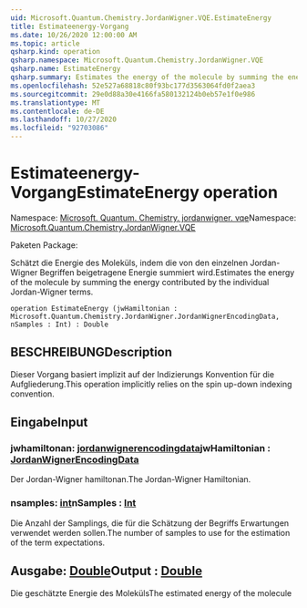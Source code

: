 ```yaml
---
uid: Microsoft.Quantum.Chemistry.JordanWigner.VQE.EstimateEnergy
title: Estimateenergy-Vorgang
ms.date: 10/26/2020 12:00:00 AM
ms.topic: article
qsharp.kind: operation
qsharp.namespace: Microsoft.Quantum.Chemistry.JordanWigner.VQE
qsharp.name: EstimateEnergy
qsharp.summary: Estimates the energy of the molecule by summing the energy contributed by the individual Jordan-Wigner terms.
ms.openlocfilehash: 52e527a68818c80f93bc177d3563064fd0f2aea3
ms.sourcegitcommit: 29e0d88a30e4166fa580132124b0eb57e1f0e986
ms.translationtype: MT
ms.contentlocale: de-DE
ms.lasthandoff: 10/27/2020
ms.locfileid: "92703086"
---
```

# <a name="estimateenergy-operation"></a><span data-ttu-id="a96a5-102">Estimateenergy-Vorgang</span><span class="sxs-lookup"><span data-stu-id="a96a5-102">EstimateEnergy operation</span></span>

<span data-ttu-id="a96a5-103">Namespace: [Microsoft. Quantum. Chemistry. jordanwigner. vqe](xref:Microsoft.Quantum.Chemistry.JordanWigner.VQE)</span><span class="sxs-lookup"><span data-stu-id="a96a5-103">Namespace: [Microsoft.Quantum.Chemistry.JordanWigner.VQE](xref:Microsoft.Quantum.Chemistry.JordanWigner.VQE)</span></span>

<span data-ttu-id="a96a5-104">Paketen [](https://nuget.org/packages/)</span><span class="sxs-lookup"><span data-stu-id="a96a5-104">Package: [](https://nuget.org/packages/)</span></span>


<span data-ttu-id="a96a5-105">Schätzt die Energie des Moleküls, indem die von den einzelnen Jordan-Wigner Begriffen beigetragene Energie summiert wird.</span><span class="sxs-lookup"><span data-stu-id="a96a5-105">Estimates the energy of the molecule by summing the energy contributed by the individual Jordan-Wigner terms.</span></span>

```qsharp
operation EstimateEnergy (jwHamiltonian : Microsoft.Quantum.Chemistry.JordanWigner.JordanWignerEncodingData, nSamples : Int) : Double
```


## <a name="description"></a><span data-ttu-id="a96a5-106">BESCHREIBUNG</span><span class="sxs-lookup"><span data-stu-id="a96a5-106">Description</span></span>

<span data-ttu-id="a96a5-107">Dieser Vorgang basiert implizit auf der Indizierungs Konvention für die Aufgliederung.</span><span class="sxs-lookup"><span data-stu-id="a96a5-107">This operation implicitly relies on the spin up-down indexing convention.</span></span>

## <a name="input"></a><span data-ttu-id="a96a5-108">Eingabe</span><span class="sxs-lookup"><span data-stu-id="a96a5-108">Input</span></span>

### <a name="jwhamiltonian--jordanwignerencodingdata"></a><span data-ttu-id="a96a5-109">jwhamiltonan: [jordanwignerencodingdata](xref:Microsoft.Quantum.Chemistry.JordanWigner.JordanWignerEncodingData)</span><span class="sxs-lookup"><span data-stu-id="a96a5-109">jwHamiltonian : [JordanWignerEncodingData](xref:Microsoft.Quantum.Chemistry.JordanWigner.JordanWignerEncodingData)</span></span>

<span data-ttu-id="a96a5-110">Der Jordan-Wigner hamiltonan.</span><span class="sxs-lookup"><span data-stu-id="a96a5-110">The Jordan-Wigner Hamiltonian.</span></span>


### <a name="nsamples--int"></a><span data-ttu-id="a96a5-111">nsamples: [int](xref:microsoft.quantum.lang-ref.int)</span><span class="sxs-lookup"><span data-stu-id="a96a5-111">nSamples : [Int](xref:microsoft.quantum.lang-ref.int)</span></span>

<span data-ttu-id="a96a5-112">Die Anzahl der Samplings, die für die Schätzung der Begriffs Erwartungen verwendet werden sollen.</span><span class="sxs-lookup"><span data-stu-id="a96a5-112">The number of samples to use for the estimation of the term expectations.</span></span>



## <a name="output--double"></a><span data-ttu-id="a96a5-113">Ausgabe: [Double](xref:microsoft.quantum.lang-ref.double)</span><span class="sxs-lookup"><span data-stu-id="a96a5-113">Output : [Double](xref:microsoft.quantum.lang-ref.double)</span></span>

<span data-ttu-id="a96a5-114">Die geschätzte Energie des Moleküls</span><span class="sxs-lookup"><span data-stu-id="a96a5-114">The estimated energy of the molecule</span></span>